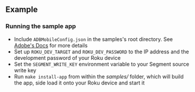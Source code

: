 ## Example

### Running the sample app

- Include `ADBMobileConfig.json` in the samples's root directory. See [Adobe's Docs](https://experienceleague.adobe.com/docs/media-analytics/using/sdk-implement/setup/set-up-roku.html?lang=en#sdk-implementation) for more details
- Set up `ROKU_DEV_TARGET` and `ROKU_DEV_PASSWORD` to the IP address and the development password of your Roku device
- Set the `SEGMENT_WRITE_KEY` environment variable to your Segment source write key
- Run `make install-app` from within the _samples/_ folder, which will build the app, side load it onto your Roku device and start it
